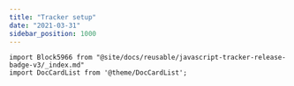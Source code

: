 ```yaml
---
title: "Tracker setup"
date: "2021-03-31"
sidebar_position: 1000
---
```


```mdx-code-block
import Block5966 from "@site/docs/reusable/javascript-tracker-release-badge-v3/_index.md"
import DocCardList from '@theme/DocCardList';
```

<Block5966/>

<DocCardList/>
